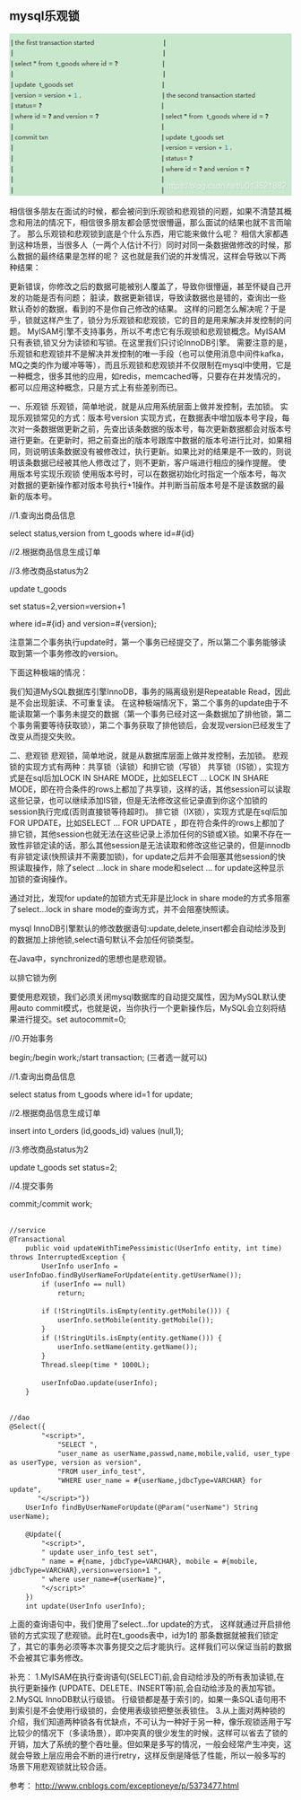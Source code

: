 ## mysql乐观锁
 ![image](image/20181227120505598.png)
 
 相信很多朋友在面试的时候，都会被问到乐观锁和悲观锁的问题，如果不清楚其概念和用法的情况下，相信很多朋友都会感觉很懵逼，那么面试的结果也就不言而喻了。
 那么乐观锁和悲观锁到底是个什么东西，用它能来做什么呢？
 相信大家都遇到这种场景，当很多人（一两个人估计不行）同时对同一条数据做修改的时候，那么数据的最终结果是怎样的呢？
 这也就是我们说的并发情况，这样会导致以下两种结果：
 
 更新错误，你修改之后的数据可能被别人覆盖了，导致你很懵逼，甚至怀疑自己开发的功能是否有问题；
 脏读，数据更新错误，导致读数据也是错的，查询出一些默认奇妙的数据，看到的不是你自己修改的结果。
 这样的问题怎么解决呢？于是乎，锁就这样产生了，锁分为乐观锁和悲观锁，它的目的是用来解决并发控制的问题。
 MyISAM引擎不支持事务，所以不考虑它有乐观锁和悲观锁概念。MyISAM只有表锁,锁又分为读锁和写锁。在这里我们只讨论InnoDB引擎。
 需要注意的是，乐观锁和悲观锁并不是解决并发控制的唯一手段（也可以使用消息中间件kafka，MQ之类的作为缓冲等等），而且乐观锁和悲观锁并不仅限制在mysql中使用，它是一种概念，很多其他的应用，如redis，memcached等，只要存在并发情况的，都可以应用这种概念，只是方式上有些差别而已。
 
 
 一、乐观锁
 乐观锁，简单地说，就是从应用系统层面上做并发控制，去加锁。
 实现乐观锁常见的方式：版本号version
 实现方式，在数据表中增加版本号字段，每次对一条数据做更新之前，先查出该条数据的版本号，每次更新数据都会对版本号进行更新。在更新时，把之前查出的版本号跟库中数据的版本号进行比对，如果相同，则说明该条数据没有被修改过，执行更新。如果比对的结果是不一致的，则说明该条数据已经被其他人修改过了，则不更新，客户端进行相应的操作提醒。
 使用版本号实现乐观锁
 使用版本号时，可以在数据初始化时指定一个版本号，每次对数据的更新操作都对版本号执行+1操作。并判断当前版本号是不是该数据的最新的版本号。 
 
 //1.查询出商品信息 
 
 select status,version from t_goods where id=#{id} 
 
 //2.根据商品信息生成订单 
 
 //3.修改商品status为2 
 
 update t_goods 
 
 set status=2,version=version+1 
 
 where id=#{id} and version=#{version};
 
 
 注意第二个事务执行update时，第一个事务已经提交了，所以第二个事务能够读取到第一个事务修改的version。
 
 下面这种极端的情况：
 
 我们知道MySQL数据库引擎InnoDB，事务的隔离级别是Repeatable Read，因此是不会出现脏读、不可重复读。
 在这种极端情况下，第二个事务的update由于不能读取第一个事务未提交的数据（第一个事务已经对这一条数据加了排他锁，第二个事务需要等待获取锁），第二个事务获取了排他锁后，会发现version已经发生了改变从而提交失败。
 
 二、悲观锁
 悲观锁，简单地说，就是从数据库层面上做并发控制，去加锁。
 悲观锁的实现方式有两种：共享锁（读锁）和排它锁（写锁）
 共享锁（IS锁），实现方式是在sql后加LOCK IN SHARE MODE，比如SELECT ... LOCK IN SHARE MODE，即在符合条件的rows上都加了共享锁，这样的话，其他session可以读取这些记录，也可以继续添加IS锁，但是无法修改这些记录直到你这个加锁的session执行完成(否则直接锁等待超时)。
 排它锁（IX锁），实现方式是在sql后加FOR UPDATE，比如SELECT ... FOR UPDATE ，即在符合条件的rows上都加了排它锁，其他session也就无法在这些记录上添加任何的S锁或X锁。如果不存在一致性非锁定读的话，那么其他session是无法读取和修改这些记录的，但是innodb有非锁定读(快照读并不需要加锁)，for update之后并不会阻塞其他session的快照读取操作，除了select ...lock in share mode和select ... for update这种显示加锁的查询操作。
 
 通过对比，发现for update的加锁方式无非是比lock in share mode的方式多阻塞了select...lock in share mode的查询方式，并不会阻塞快照读。
 
 mysql InnoDB引擎默认的修改数据语句:update,delete,insert都会自动给涉及到的数据加上排他锁,select语句默认不会加任何锁类型。
 
 在Java中，synchronized的思想也是悲观锁。
 
 以排它锁为例
 
 要使用悲观锁，我们必须关闭mysql数据库的自动提交属性，因为MySQL默认使用auto commit模式，也就是说，当你执行一个更新操作后，MySQL会立刻将结果进行提交。set autocommit=0; 
 
 //0.开始事务 
 
 begin;/begin work;/start transaction; (三者选一就可以) 
 
 //1.查询出商品信息 
 
 select status from t_goods where id=1 for update; 
 
 //2.根据商品信息生成订单 
 
 insert into t_orders (id,goods_id) values (null,1); 
 
 //3.修改商品status为2 
 
 update t_goods set status=2; 
 
 //4.提交事务 
 
 commit;/commit work;
 
 
```$java

//service
@Transactional
	public void updateWithTimePessimistic(UserInfo entity, int time) throws InterruptedException {		
		UserInfo userInfo = userInfoDao.findByUserNameForUpdate(entity.getUserName());
		if (userInfo == null)
			return;

		if (!StringUtils.isEmpty(entity.getMobile())) {
			userInfo.setMobile(entity.getMobile());
		}
		if (!StringUtils.isEmpty(entity.getName())) {
			userInfo.setName(entity.getName());
		}
		Thread.sleep(time * 1000L);

		userInfoDao.update(userInfo);
	}


```

```$xslt
//dao
@Select({
		"<script>",
	        "SELECT ",
	        "user_name as userName,passwd,name,mobile,valid, user_type as userType, version as version",
	        "FROM user_info_test",
	        "WHERE user_name = #{userName,jdbcType=VARCHAR} for update",
	   "</script>"})
	UserInfo findByUserNameForUpdate(@Param("userName") String userName);
	
	@Update({
        "<script>",
        " update user_info_test set",
        " name = #{name, jdbcType=VARCHAR}, mobile = #{mobile, jdbcType=VARCHAR},version=version+1 ",
        " where user_name=#{userName}",
        "</script>"
    })
    int update(UserInfo userInfo);

```
 
 
 
 上面的查询语句中，我们使用了select…for update的方式， 这样就通过开启排他锁的方式实现了悲观锁。此时在t_goods表中，id为1的 那条数据就被我们锁定了，其它的事务必须等本次事务提交之后才能执行。这样我们可以保证当前的数据不会被其它事务修改。
 
 补充：
 1.MyISAM在执行查询语句(SELECT)前,会自动给涉及的所有表加读锁,在执行更新操作 (UPDATE、DELETE、INSERT等)前,会自动给涉及的表加写锁。
 2.MySQL InnoDB默认行级锁。 行级锁都是基于索引的，如果一条SQL语句用不到索引是不会使用行级锁的，会使用表级锁把整张表锁住。
 3.从上面对两种锁的介绍，我们知道两种锁各有优缺点，不可认为一种好于另一种，像乐观锁适用于写比较少的情况下（多读场景），即冲突真的很少发生的时候，这样可以省去了锁的开销，加大了系统的整个吞吐量。但如果是多写的情况，一般会经常产生冲突，这就会导致上层应用会不断的进行retry，这样反倒是降低了性能，所以一般多写的场景下用悲观锁就比较合适。
 
 参考：
 http://www.cnblogs.com/exceptioneye/p/5373477.html
